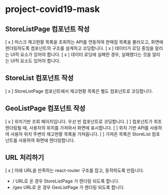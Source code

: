 # project-covid19-mask

## StoreListPage 컴포넌트 작성
[ x ] 마스크 재고현황 목록을 조회하는 API를 연동하여 판매점 목록을 불러오고, 화면에 렌더링하도록 컴포넌트의 구조를 설계하고 코딩합니다.
[ x ] 데이터가 로딩 중임을 알리는 UI적 요소가 있어야 합니다.
[ x ] 데이터 로딩에 실패한 경우, 실패했다는 것을 알리는 UI적 요소도 있어야 합니다.

## StoreList 컴포넌트 작성
[ x ] StoreListPage 컴포넌트에서 재고현황 목록은 별도 컴포넌트로 코딩합니다.

## GeoListPage 컴포넌트 작성
[ x ] 위치기반 조회 페이지입니다. 우선 빈 컴포넌트로 코딩합니다.
[   ] 컴포넌트가 최초 렌더링될 때, 사용자의 위치를 가져와서 화면에 표시합니다.
[   ] 위치 기반 API를 사용하여 사용자 위치 주변의 재고현황 목록을 가져옵니다.
[   ] 가져온 목록은 StoreList 컴포넌트를 사용하여 화면에 렌더링합니다.

## URL 처리하기
[ x ] 아래 URL을 만족하는 react-router 구조를 잡고, 동작하도록 만듭니다.
  - / URL로 온 경우 StoreListPage 가 렌더링 되도록 합니다.
  - /geo URL로 온 경우 GeoListPage 가 렌더링 되도록 합니다.
